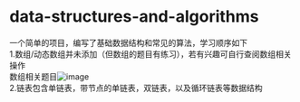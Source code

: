 # data-structures-and-algorithms
一个简单的项目，编写了基础数据结构和常见的算法，学习顺序如下  
1.数组/动态数组并未添加（但数组的题目有练习），若有兴趣可自行查阅数组相关操作  
    数组相关题目![image](https://github.com/xiaowei002/data-structures-and-algorithms/assets/83004259/acb9fa35-994f-40b7-a257-70bcb45bd701)  
2.链表包含单链表，带节点的单链表，双链表，以及循环链表等数据结构
